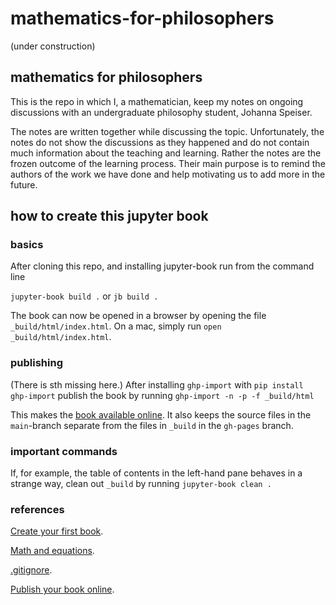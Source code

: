 # mathematics-for-philosophers

(under construction)

## mathematics for philosophers

This is the repo in which I, a mathematician, keep my notes on ongoing discussions with an undergraduate philosophy student, Johanna Speiser.

The notes are written together while discussing the topic. Unfortunately, the notes do not show the discussions as they happened and do not contain much information about the teaching and learning. Rather the notes are the frozen outcome of the learning process. Their main purpose is to remind the authors of the work we have done and help motivating us to add more in the future.

## how to create this jupyter book

### basics

After cloning this repo, and installing jupyter-book run from the command line

`jupyter-book build .` or `jb build .`

The book can now be opened in a browser by opening the file `_build/html/index.html`. On a mac, simply run `open _build/html/index.html`.

### publishing

(There is sth missing here.) After installing `ghp-import` with
`pip install ghp-import` publish the book by running `ghp-import -n -p -f _build/html`

This makes the [book available online](https://alexhkurz.github.io/mathematics-for-philosophers). It also keeps the source files in the `main`-branch separate from the files in `_build` in the `gh-pages` branch.

### important commands

If, for example, the table of contents in the left-hand pane behaves in a strange way, clean out `_build` by running `jupyter-book clean .`

### references

[Create your first book](https://jupyterbook.org/en/stable/start/your-first-book.html).

[Math and equations](https://jupyterbook.org/en/stable/content/math.html#math-and-equations).

[.gitignore](https://raw.githubusercontent.com/executablebooks/jupyter-book/master/.gitignore).

[Publish your book online](https://jupyterbook.org/en/stable/start/publish.html).

